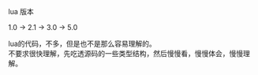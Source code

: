 lua 版本  
  
1.0  ->  2.1  -> 3.0   ->  5.0    
   
lua的代码，不多，但是也不是那么容易理解的。    
不要求很快理解，先吃透源码的一些类型结构，然后慢慢看，慢慢体会，慢慢理解。  
